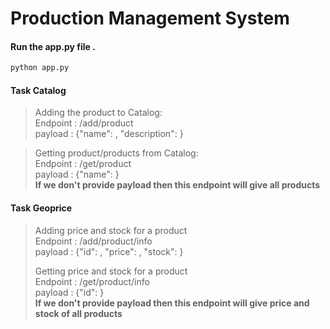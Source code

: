 # Production Management System
#### Run the app.py file .
```sh
python app.py
```
#### Task Catalog ###
> Adding the product to Catalog:  
Endpoint : /add/product  
payload : {"name": <name>, "description": <description>}  
>>

> Getting product/products from Catalog:  
Endpoint : /get/product  
payload : {"name": <name>}  
**If we don't provide payload then this endpoint will give all products**  

#### Task Geoprice ###
> Adding price and stock for a product  
Endpoint : /add/product/info  
payload : {"id": <id>, "price": <price>, "stock": <stock>}  
>>
> Getting price and stock for a product  
Endpoint : /get/product/info  
payload : {"id": <id>}  
**If we don't provide payload then this endpoint will give price and stock of all products**  

